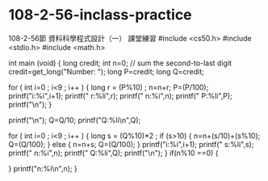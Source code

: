 # 108-2-56-inclass-practice
 108-2-56節 資料科學程式設計（一） 課堂練習
#include <cs50.h>
#include <stdio.h>
#include <math.h>

int main (void)
{
  long credit;
  int n=0; // sum the second-to-last digit
  credit=get_long("Number: ");
  long P=credit;
  long Q=credit;

  for ( int i=0 ; i<9 ; i++ )
  {
    long r = (P%10) ;
    n=n+r;
    P=(P/100);
    printf("i:%i",i+1);
    printf(" r:%li",r);
    printf(" n:%i",n);
    printf(" P:%li",P);
    printf("\n");
  }    

  printf("\n");
  Q=Q/10;
  printf("Q:%li\n",Q);

  for ( int i=0 ; i<9 ; i++ )
  {
    long s = (Q%10)*2 ;
    if (s>10)
    {
      n=n+(s/10)+(s%10);
      Q=(Q/100);
    }
    else
    {
      n=n+s;
      Q=(Q/100);
    }
    printf("i:%i",i+1);
    printf(" s:%li",s);
    printf(" n:%i",n);
    printf(" Q:%li",Q);
    printf("\n");
  }
  if(n%10 ==0)
  {
      
  }
  printf("n:%i\n",n);
}
